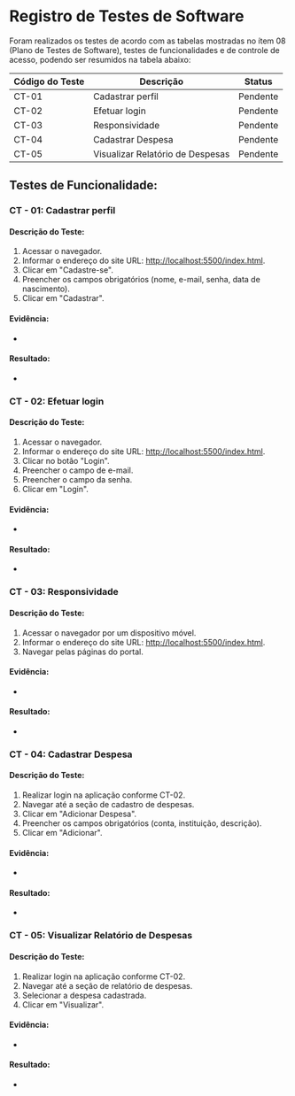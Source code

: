 # Registro de Testes de Software

Foram realizados os testes de acordo com as tabelas mostradas no ítem 08 (Plano de Testes de Software), testes de funcionalidades e de controle de acesso, podendo ser resumidos na tabela abaixo:

| Código do Teste | Descrição | Status |
|---------------------|-----------------------|-------------|
| CT-01 | Cadastrar perfil | Pendente |
| CT-02 | Efetuar login | Pendente |
| CT-03 | Responsividade | Pendente |
| CT-04 | Cadastrar Despesa | Pendente |
| CT-05 | Visualizar Relatório de Despesas | Pendente |

## Testes de Funcionalidade:

### CT - 01: Cadastrar perfil

#### Descrição do Teste:
1. Acessar o navegador.
2. Informar o endereço do site URL: [http://localhost:5500/index.html](http://localhost:5500/index.html).
3. Clicar em "Cadastre-se".
4. Preencher os campos obrigatórios (nome, e-mail, senha, data de nascimento).
5. Clicar em "Cadastrar".

#### Evidência:
-

#### Resultado:
-

### CT - 02: Efetuar login

#### Descrição do Teste:
1. Acessar o navegador.
2. Informar o endereço do site URL: [http://localhost:5500/index.html](http://localhost:5500/index.html).
3. Clicar no botão "Login".
4. Preencher o campo de e-mail.
5. Preencher o campo da senha.
6. Clicar em "Login".

#### Evidência:
-

#### Resultado:
-
### CT - 03: Responsividade

#### Descrição do Teste:
1. Acessar o navegador por um dispositivo móvel.
2. Informar o endereço do site URL: [http://localhost:5500/index.html](http://localhost:5500/index.html).
3. Navegar pelas páginas do portal.

#### Evidência:
-

#### Resultado:
-
### CT - 04: Cadastrar Despesa

#### Descrição do Teste:
1. Realizar login na aplicação conforme CT-02.
2. Navegar até a seção de cadastro de despesas.
3. Clicar em "Adicionar Despesa".
4. Preencher os campos obrigatórios (conta, instituição, descrição).
5. Clicar em "Adicionar".

#### Evidência:
-

#### Resultado:
-

### CT - 05: Visualizar Relatório de Despesas

#### Descrição do Teste:
1. Realizar login na aplicação conforme CT-02.
2. Navegar até a seção de relatório de despesas.
3. Selecionar a despesa cadastrada.
4. Clicar em "Visualizar".

#### Evidência:
-

#### Resultado:
-
